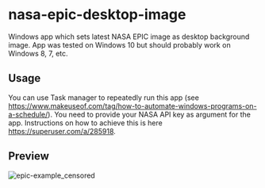 # nasa-epic-desktop-image
Windows app which sets latest NASA EPIC image as desktop background image. App was tested on Windows 10 but should probably work on Windows 8, 7, etc.

## Usage
You can use Task manager to repeatedly run this app (see https://www.makeuseof.com/tag/how-to-automate-windows-programs-on-a-schedule/). You need to provide your NASA API key as argument for the app. Instructions on how to achieve this is here https://superuser.com/a/285918.

## Preview
![epic-example_censored](https://user-images.githubusercontent.com/36102721/215282221-49cf8356-fa0b-4a23-b4e0-9ce95cb556d7.jpg)
